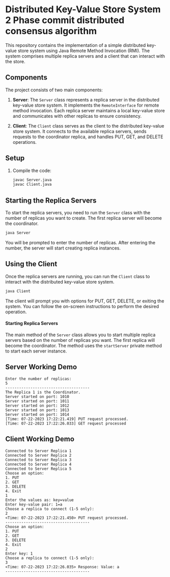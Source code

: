 # Distributed Key-Value Store System 2 Phase commit distributed consensus algorithm

This repository contains the implementation of a simple distributed key-value store system using Java Remote Method Invocation (RMI). The system comprises multiple replica servers and a client that can interact with the store.

## Components

The project consists of two main components:

1. **Server**: The `Server` class represents a replica server in the distributed key-value store system. It implements the `RemoteInterface` for remote method invocation. Each replica server maintains a local key-value store and communicates with other replicas to ensure consistency.

2. **Client**: The `Client` class serves as the client to the distributed key-value store system. It connects to the available replica servers, sends requests to the coordinator replica, and handles PUT, GET, and DELETE operations.

## Setup

1. Compile the code:

   ```bash
   javac Server.java
   javac Client.java
   ```

## Starting the Replica Servers

To start the replica servers, you need to run the `Server` class with the number of replicas you want to create. The first replica server will become the coordinator.

```bash
java Server
```

You will be prompted to enter the number of replicas. After entering the number, the server will start creating replica instances.

## Using the Client

Once the replica servers are running, you can run the `Client` class to interact with the distributed key-value store system.

```bash
java Client
```

The client will prompt you with options for PUT, GET, DELETE, or exiting the system. You can follow the on-screen instructions to perform the desired operation.


#### Starting Replica Servers

The main method of the `Server` class allows you to start multiple replica servers based on the number of replicas you want. The first replica will become the coordinator. The method uses the `startServer` private method to start each server instance.

## Server Working Demo

```
Enter the number of replicas:
5
-------------------------------------
The Replica 1 is the Coordinator.
Server started on port: 1010
Server started on port: 1011
Server started on port: 1012
Server started on port: 1013
Server started on port: 1014
[Time: 07-22-2023 17:22:21.419] PUT request processed.
[Time: 07-22-2023 17:22:26.033] GET request processed
```

## Client Working Demo

```
Connected to Server Replica 1
Connected to Server Replica 2
Connected to Server Replica 3
Connected to Server Replica 4
Connected to Server Replica 5
Choose an option:
1. PUT
2. GET
3. DELETE
4. Exit
1
Enter the values as: key=value
Enter key-value pair: 1=a
Choose a replica to connect (1-5 only):
2
<Time: 07-22-2023 17:22:21.450> PUT request processed.
-------------------------------------
Choose an option:
1. PUT
2. GET
3. DELETE
4. Exit
2
Enter key: 1
Choose a replica to connect (1-5 only):
3
<Time: 07-22-2023 17:22:26.035> Response: Value: a
-------------------------------------
```
